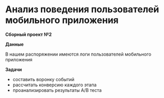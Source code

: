 # Анализ поведения пользователей мобильного приложения
**Сборный проект №2**

**Данные**

В нашем распоряжении имеются логи пользователей мобильного приложения

**Задачи**
 * составить воронку событий 
 * рассчитать конверсию каждого этапа
 * проанализировать результаты A/B теста
